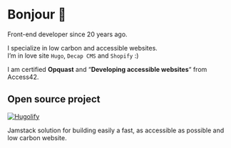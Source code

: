 # Bonjour 👋

Front-end developer since 20 years ago.

I specialize in low carbon and accessible websites.\
I’m in love site `Hugo`, `Decap CMS` and `Shopify` :)

I am certified **Opquast** and “**Developing accessible websites**“ from Access42.

## Open source project

[![Hugolify](https://user-images.githubusercontent.com/4457294/221919040-81dc6755-048b-4d9f-8115-2ab968415b0e.png)](https://www.hugolify.io/)

Jamstack solution for building easily a fast, as accessible as possible and low carbon website.
